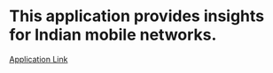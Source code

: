 # This application provides insights for Indian mobile networks.
[Application Link](https://indian-moa.streamlit.app)
